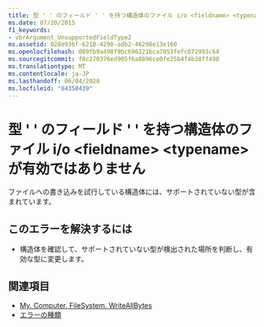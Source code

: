```yaml
---
title: 型 ' ' のフィールド ' ' を持つ構造体のファイル i/o <fieldname> <typename> が有効ではありません
ms.date: 07/20/2015
f1_keywords:
- vbrArgument_UnsupportedFieldType2
ms.assetid: 028e936f-6210-4290-adb2-46298e13e160
ms.openlocfilehash: 089fb9a498f9bc696221bca7053fefc072993c64
ms.sourcegitcommit: f8c270376ed905f6a8896ce0fe25b4f4b38ff498
ms.translationtype: MT
ms.contentlocale: ja-JP
ms.lasthandoff: 06/04/2020
ms.locfileid: "84358439"
---
```

# <a name="file-io-of-a-structure-with-field-fieldname-of-type-typename-is-not-valid"></a>型 ' ' のフィールド ' ' を持つ構造体のファイル i/o \<fieldname> \<typename> が有効ではありません
ファイルへの書き込みを試行している構造体には、サポートされていない型が含まれています。  
  
## <a name="to-correct-this-error"></a>このエラーを解決するには  
  
- 構造体を確認して、サポートされていない型が検出された場所を判断し、有効な型に変更します。  
  
## <a name="see-also"></a>関連項目

- [My. Computer. FileSystem. WriteAllBytes](xref:Microsoft.VisualBasic.MyServices.FileSystemProxy.WriteAllBytes%2A)
- [エラーの種類](../programming-guide/language-features/error-types.md)
